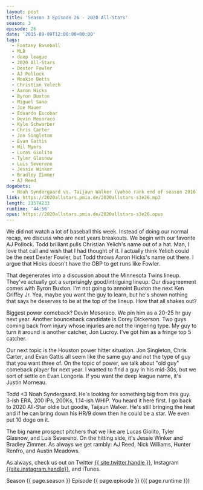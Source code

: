 ```yaml
---
layout: post
title: 'Season 3 Episode 26 - 2020 All-Stars'
season: 3
episode: 26
date: '2015-09-09T12:00:00+00:00'
tags:
  - Fantasy Baseball
  - MLB
  - deep league
  - 2020 All-Stars
  - Dexter Fowler
  - AJ Pollock
  - Mookie Betts
  - Christian Yelech
  - Aaron Hicks
  - Byron Buxton
  - Miguel Sano
  - Joe Mauer
  - Eduardo Escobar
  - Devin Mesoraco
  - Kyle Schwarber
  - Chris Carter
  - Jon Singleton
  - Evan Gattis
  - Wil Myers
  - Lucas Giolito
  - Tyler Glasnow
  - Luis Severeno
  - Jessie Winker
  - Bradley Zimmer
  - AJ Reed
dogebets:
  - Noah Syndergaard vs. Taijaun Walker (yahoo rank end of season 2016)
link: https://2020allstars.pmia.de/2020allstars-s3e26.mp3
length: 21574233
runtime: '44:56'
opus: https://2020allstars.pmia.de/2020allstars-s3e26.opus
---
```

We did not watch a lot of baseball this week.  Instead of doing our normal recap, we discuss who are next years breakouts.  We begin with our favorite AJ Pollock.  Todd brilliant pulls Christian Yelich's name out of a hat.  Man, I love that call and wish that I had thought of it.  I actually think Yelich could be the next Dexter Fowler, but Todd throws Aaron Hicks's name out there.  I argue that Hicks doesn't have the OBP to get runs like Fowler.  

That degenerates into a discussion about the Minnesota Twins lineup.  They've actually got a surprisingly good/intriguing lineup. Our disagreement comes with Byron Buxton.  I'm not going to annoint Buxton the next Ken Griffey Jr.  Yea, maybe you want the guy to learn, but he's shown nothing that says he deserves to be at the top of the lineup.  How that all shakes out?  

Biggest power comeback?  Devin Mesoraco.  We pin him as a 20-25 hr guy next year.  Another bounceback candidate is Corey Dickerson.  Two guys coming back from injury whose injuries are not the lingering type.  My guy to turn it around is another catcher, Jon Lucroy.  I've got him as a fringe top 5 catcher.  

Our next topic is the Houston power hitter situation.  Jon Singleton, Chris Carter, and Evan Gattis all seem like the same guy and not the type of guy that you want three of.  On the topic of power, we talk about "old guy" comeback player for next year.  I wanted to find a guy in his mid-30s, but we sort of settle on Evan Longoria.  If you want the deep league name, it's Justin Morneau.

Todd <3 Noah Syndergaard.  He's looking for something big from this guy.  3-ish ERA, 200 IPs, 200Ks, 1.14-ish WHIP.  You heard it here first.  I go back to 2020 All-Star oldie but goodie, Taijaun Walker.  He's still bringing the heat and if he can bring down his HR/9 down then he could be a star.  We even put 10 doge on it.  

The big name prospect pitchers that we like are Lucas Giolito, Tyler Glasnow, and Luis Severeno.  On the hitting side, it's Jessie Winker and Bradley Zimmer.  As always we get rambly: AJ Reed, Nick Williams, Hunter Renfro, and Austin Meadows.  

As always, check us out on Twitter [{{ site.twitter.handle }}]({{site.twitter.url}}), Instagram [{{site.instagram.handle}}]({{site.instagram.url}}), and iTunes.  

Season {{ page.season }} Episode {{ page.episode }} ({{ page.runtime }})  
